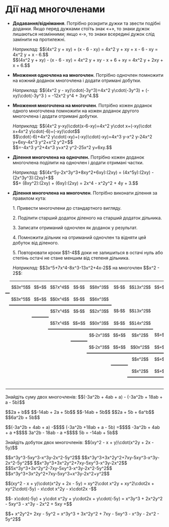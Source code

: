 # Дії над многочленами

<ul>
<li><p><b>Додавання/віднімання</b>. Потрібно розкрити дужки та звести подібні доданки. Якщо перед дужками стоїть знак «+», то знаки дужок лишаються незмінними; якщо  «-», то знаки всередині дужок слід замінити на протилежні.</p></li>
<div class="space"></div>
<p><i>Наприклад:</i> $$(4x^2 y + xy) + (x - 6 - xy) = 4x^2 y + xy + x - 6 - xy = 4x^2 y + x - 6.$$<br>$$(4x^2 y + xy) - (x - 6 - xy) = 4x^2 y + xy - x + 6 + xy = 4x^2 y + 2xy + x + 6.$$</p>
<div class="space"></div>
<li><p><b>Множення одночлена на многочлен</b>. Потрiбно одночлен помножити на кожний доданок многочлена i додати отриманi добутки.</p></li>
<div class="space"></div>
<p><i>Наприклад:</i> $$(4x^2 y - xy)\cdot(-3y^3)=4x^2 y\cdot(-3y^3) + (-xy)\cdot(-3y^3 ) = -12x^2 y^4 + 3xy^4.$$</p>
<div class="space"></div>
<li><p><b>Множення многочлена на многочлен</b>. Потрiбно кожен доданок одного многочлена помножити на кожен доданок другого многочлена i додати отриманi добутки.</p></li>
<div class="space"></div>
<p><i>Наприклад:</i> $$(4x^2 y-xy)\cdot(x-6-xy)=4x^2 y\cdot x+(-xy)\cdot x+4x^2 y\cdot(-6)+(-xy)\cdot$$<br>$$\cdot(-6)+4x^2 y\cdot(-xy)+(-xy)\cdot(-xy)=4x^3 y-x^2 y-24x^2 y+6xy-4x^3 y^2+x^2 y^2=$$<br>$$=-4x^3 y^2+4x^3 y+x^2 y^2-25x^2 y+6xy.$$</p>
<div class="space"></div>
<li><p><b>Ділення многочлена на одночлен.</b> Потрібно кожен доданок многочлена поділити на одночлен і додати отримані частки.</p></li>
<div class="space"></div>
<p><i>Наприклад:</i> $$(4x^5y-2x^3y^3+8xy^2+6xy):(2xy) = (4x^5y):(2xy) - (2x^3y^3):(2xy)+$$<br>$$+ (8xy^2):(2xy) + (6xy):(2xy) = 2x^4 - x^2y^2 + 4y + 3.$$</p>
<div class="space"></div>
<li><p><b>Ділення многочлена на многочлен</b>. Потрібно виконати ділення за правилом кута:</p>
    <p>1. Привести многочлени до стандартного вигляду.</p>
    <p>2. Поділити старший додаток діленого на старший додаток дільника.</p>
    <p>3. Записати отриманий одночлен як доданок у результат.</p>
    <p>4. Помножити дільник на отриманий одночлен та відняти цей добуток від діленого.</p>
    <p>5. Повторювати кроки $$1-4$$ доки не залишиться в остачі нуль або степінь остачі не стане меншим від степеня дільника.</p>
    <div class="space"></div>
    <p><i>Наприклад:</i> $$3x^5+7x^4-8x^3-13x^2+4x-2$$ на многочлен $$x^2 - 2$$:</p></li>
</ul>
<div class="space">
</div>

<style type="text/css">
.td  {border-color:transparent !important;border-collapse:collapse;border-spacing:0;border-width: none !important;background-color: transparent !important;}
tr {border-color:transparent;border-width:0px !important; background-color: transparent !important;}
.td td{font-family:Arial, sans-serif;font-size:14px;font-weight:normal;padding:10px 5px;border-color:transparent !important;border-style:solid;border-width:0px !important;overflow:hidden;word-break:normal;}
.td .td-s6z2{text-align:center}
</style>
<table class="td" style="border: none;">
  <tr>
    <td style="border-width: 2px !important; border-bottom:2pt solid !important;" class="td-s6z2"></td>
    <td class="td-s6z2">$$3x^5$$</td>
    <td class="td-s6z2">$$+$$</td>
    <td class="td-s6z2">$$7x^4$$</td>
    <td class="td-s6z2">$$-$$</td>
    <td class="td-s6z2">$$8x^3$$</td>
    <td class="td-s6z2">$$-$$</td>
    <td class="td-s6z2">$$13x^2$$</td>
    <td class="td-s6z2">$$+$$</td>
    <td class="td-s6z2">$$4x$$</td>
    <td class="td-s6z2">$$-$$</td>
    <td style="border-width: 2px !important; border-right:2pt solid !important;" class="td-s6z2">$$2$$</td>
    <td style="border-width: 2px !important; border-bottom:2pt solid !important;" class="td-s6z2">$$x$$</td>
    <td style="border-width: 2px !important; border-bottom:2pt solid !important;" class="td-s6z2">$$-$$</td>
    <td style="border-width: 2px !important; border-bottom:2pt solid !important;" class="td-s6z2">$$2$$</td>
    <td style="border-width: 2px !important; border-bottom:2pt solid !important;" class="td-s6z2"></td>
    <td style="border-width: 2px !important; border-bottom:2pt solid !important;" class="td-s6z2"></td>
  </tr>
  <tr>
    <td class="td-s6z2"></td>
    <td style="border-width: 2px !important; border-bottom:2pt solid !important;" class="td-s6z2">$$3x^5$$</td>
    <td style="border-width: 2px !important; border-bottom:2pt solid !important;" class="td-s6z2">$$+$$</td>
    <td style="border-width: 2px !important; border-bottom:2pt solid !important;" class="td-s6z2">$$0x^4$$</td>
    <td style="border-width: 2px !important; border-bottom:2pt solid !important;" class="td-s6z2">$$-$$</td>
    <td style="border-width: 2px !important; border-bottom:2pt solid !important;" class="td-s6z2">$$6x^3$$</td>
    <td class="td-s6z2"></td>
    <td class="td-s6z2"></td>
    <td class="td-s6z2"></td>
    <td class="td-s6z2"></td>
    <td class="td-s6z2"></td>
    <td style="border-width: 2px !important; border-right: 2pt solid !important;" class="td-s6z2"></td>
    <td class="td-s6z2">$$3x^4$$</td>
    <td class="td-s6z2">$$+$$</td>
    <td class="td-s6z2">$$7x^3$$</td>
    <td class="td-s6z2">$$-$$</td>
    <td class="td-s6z2">$$2x^2$$</td>
  </tr>
  <tr>
    <td class="td-s6z2"></td>
    <td class="td-s6z2"></td>
    <td style="border-width: 2px !important; border-bottom:2pt solid !important;" class="td-s6z2"></td>
    <td class="td-s6z2">$$7x^4$$</td>
    <td class="td-s6z2">$$-$$</td>
    <td class="td-s6z2">$$2x^3$$</td>
    <td class="td-s6z2">$$-$$</td>
    <td class="td-s6z2">$$13x^2$$</td>
    <td class="td-s6z2"></td>
    <td class="td-s6z2"></td>
    <td class="td-s6z2"></td>
    <td class="td-s6z2"></td>
    <td class="td-s6z2"></td>
    <td class="td-s6z2"></td>
    <td class="td-s6z2"></td>
    <td class="td-s6z2"></td>
    <td class="td-s6z2"></td>
  </tr>
  <tr>
    <td class="td-s6z2"></td>
    <td class="td-s6z2"></td>
    <td class="td-s6z2"></td>
    <td style="border-width: 2px !important; border-bottom:2pt solid !important;" class="td-s6z2">$$7x^4$$</td>
    <td style="border-width: 2px !important; border-bottom:2pt solid !important;" class="td-s6z2">$$+$$</td>
    <td style="border-width: 2px !important; border-bottom:2pt solid !important;" class="td-s6z2">$$0x^3$$</td>
    <td style="border-width: 2px !important; border-bottom:2pt solid !important;" class="td-s6z2">$$-$$</td>
    <td style="border-width: 2px !important; border-bottom:2pt solid !important;" class="td-s6z2">$$14x^2$$</td>
    <td class="td-s6z2"></td>
    <td class="td-s6z2"></td>
    <td class="td-s6z2"></td>
    <td class="td-s6z2"></td>
    <td class="td-s6z2"></td>
    <td class="td-s6z2"></td>
    <td class="td-s6z2"></td>
    <td class="td-s6z2"></td>
    <td class="td-s6z2"></td>
  </tr>
  <tr>
    <td class="td-s6z2"></td>
    <td class="td-s6z2"></td>
    <td class="td-s6z2"></td>
    <td class="td-s6z2"></td>
    <td style="border-width: 2px !important; border-bottom:2pt solid !important;" class="td-s6z2"></td>
    <td class="td-s6z2">$$-2x^3$$</td>
    <td class="td-s6z2">$$+$$</td>
    <td class="td-s6z2">$$x^2$$</td>
    <td class="td-s6z2">$$+$$</td>
    <td class="td-s6z2">$$4x$$</td>
    <td class="td-s6z2"></td>
    <td class="td-s6z2"></td>
    <td class="td-s6z2"></td>
    <td class="td-s6z2"></td>
    <td class="td-s6z2"></td>
    <td class="td-s6z2"></td>
    <td class="td-s6z2"></td>
  </tr>
  <tr>
    <td class="td-s6z2"></td>
    <td class="td-s6z2"></td>
    <td class="td-s6z2"></td>
    <td class="td-s6z2"></td>
    <td class="td-s6z2"></td>
    <td style="border-width: 2px !important; border-bottom:2pt solid !important;" class="td-s6z2">$$-2x^3$$</td>
    <td style="border-width: 2px !important; border-bottom:2pt solid !important;" class="td-s6z2">$$+$$</td>
    <td style="border-width: 2px !important; border-bottom:2pt solid !important;" class="td-s6z2">$$0x^2$$</td>
    <td style="border-width: 2px !important; border-bottom:2pt solid !important;" class="td-s6z2">$$+$$</td>
    <td style="border-width: 2px !important; border-bottom:2pt solid !important;" class="td-s6z2">$$4x$$</td>
    <td class="td-s6z2"></td>
    <td class="td-s6z2"></td>
    <td class="td-s6z2"></td>
    <td class="td-s6z2"></td>
    <td class="td-s6z2"></td>
    <td class="td-s6z2"></td>
    <td class="td-s6z2"></td>
  </tr>
  <tr>
    <td class="td-s6z2"></td>
    <td class="td-s6z2"></td>
    <td class="td-s6z2"></td>
    <td class="td-s6z2"></td>
    <td class="td-s6z2"></td>
    <td class="td-s6z2"></td>
    <td style="border-width: 2px !important; border-bottom:2pt solid !important;" class="td-s6z2"></td>
    <td class="td-s6z2">$$x^2$$</td>
    <td class="td-s6z2">$$+$$</td>
    <td class="td-s6z2">$$0x$$</td>
    <td class="td-s6z2">$$-$$</td>
    <td class="td-s6z2">$$2$$</td>
    <td class="td-s6z2"></td>
    <td class="td-s6z2"></td>
    <td class="td-s6z2"></td>
    <td class="td-s6z2"></td>
    <td class="td-s6z2"></td>
  </tr>
  <tr>
    <td class="td-s6z2"></td>
    <td class="td-s6z2"></td>
    <td class="td-s6z2"></td>
    <td class="td-s6z2"></td>
    <td class="td-s6z2"></td>
    <td class="td-s6z2"></td>
    <td class="td-s6z2"></td>
    <td style="border-width: 2px !important; border-bottom:2pt solid !important;" class="td-s6z2">$$x^2$$</td>
    <td style="border-width: 2px !important; border-bottom:2pt solid !important;" class="td-s6z2">$$+$$</td>
    <td style="border-width: 2px !important; border-bottom:2pt solid !important;" class="td-s6z2">$$0x$$</td>
    <td style="border-width: 2px !important; border-bottom:2pt solid !important;" class="td-s6z2">$$-$$</td>
    <td style="border-width: 2px !important; border-bottom:2pt solid !important;" class="td-s6z2">$$2$$</td>
    <td class="td-s6z2"></td>
    <td class="td-s6z2"></td>
    <td class="td-s6z2"></td>
    <td class="td-s6z2"></td>
    <td class="td-s6z2"></td>
  </tr>
  <tr>
    <td class="td-s6z2"></td>
    <td class="td-s6z2"></td>
    <td class="td-s6z2"></td>
    <td class="td-s6z2"></td>
    <td class="td-s6z2"></td>
    <td class="td-s6z2"></td>
    <td class="td-s6z2"></td>
    <td class="td-s6z2"></td>
    <td class="td-s6z2"></td>
    <td class="td-s6z2"></td>
    <td class="td-s6z2"></td>
    <td class="td-s6z2">$$0$$</td>
    <td class="td-s6z2"></td>
    <td class="td-s6z2"></td>
    <td class="td-s6z2"></td>
    <td class="td-s6z2"></td>
    <td class="td-s6z2"></td>
  </tr>
</table>

<!--<div class="space"><p align="center"><img align="middle" class="image" src="../pics/m1_3_1.png"/></p></div>-->

<div class="space"></div>

<quiz correctLabel="correct" incorrectLabel="incorrect" checkLabel="check">
    <question text="">
        <p>Знайдіть суму двох многочленів: $$(-3a^2b + 4ab + a) - (-3a^2b + 18ab + a - 5b)$$</p>
        <answer>$$2a + b$$</answer>
        <answer>$$-14ab + 2a + 5b$$</answer>
        <answer correct>$$-14ab + 5b$$</answer>
        <answer>$$2a + 5b + 6a^b$$</answer>
        <answer>$$6a^2b + 5b$$</answer>
        <explanation>
        <p>$$(-3a^2b + 4ab + a) -$$$$ (-3a^2b +18ab + a - 5b) =$$$$ -3a^2b + 4ab + a +$$$$ 3a^2b - 18ab - a +$$$$ 5b = -14ab + 5b$$</p>
        </explanation>
    </question>
    <question text="">
        <p>Знайдіть добуток двох многочленів: $$(xy^2 - x + y)\cdot(x^2y + 2x - 5y)$$</p>
        <answer>$$x^3y^3-5xy^3-x^3y-2x^2-5y^2$$</answer>
        <answer correct>$$x^3y^3+3x^2y^2+7xy-5xy^3-x^3y-2x^2-5y^2$$</answer>
        <answer>$$x^3y^3+3x^2y^2+7xy-5xy^3-x^3y-2x^2$$</answer>
        <answer>$$5x^3y^3+3x^2y^2-7xy-5xy^3-x^3y-2x^2-5y^2$$</answer>
        <answer>$$x^3y^3+3x^2y^2+7xy-5xy^3+x^3y-2x^2+y^2$$</answer>
        <explanation>
        <p>$$(xy^2 - x + y)\cdot(x^2y + 2x - 5y) = xy^2\cdot x^2y + xy^2\cdot2x + xy^2\cdot(-5y) - x\cdot x^2y - x\cdot2x -$$</p><p>$$- x\cdot(-5y) + y\cdot x^2y + y\cdot2x + y\cdot(-5y) = x^3y^3 + 2x^2y^2 - 5xy^3 - x^3y - 2x^2 + 5xy +$$</p> <p>$$+ x^2y^2+ 2xy - 5y^2 = x^3y^3 + 3x^2y^2 + 7xy - 5xy^3 - x^3y - 2x^2 - 5y^2$$</p>
        </explanation>
    </question>
</quiz>